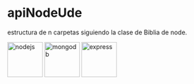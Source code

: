 # apiNodeUde
estructura de n carpetas siguiendo la clase de Biblia de node.
<p align="left">
<img src="https://devicons.github.io/devicon/devicon.git/icons/nodejs/nodejs-original-wordmark.svg" alt="nodejs" width="80" height="80"/>
<img src="https://devicons.github.io/devicon/devicon.git/icons/mongodb/mongodb-original-wordmark.svg" alt="mongodb" width="80" height="80"/>
<img src="https://devicons.github.io/devicon/devicon.git/icons/express/express-original-wordmark.svg" alt="express" width="80" height="80"/>
</p>  
